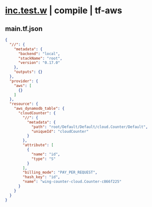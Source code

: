 # [inc.test.w](../../../../../../examples/tests/sdk_tests/counter/inc.test.w) | compile | tf-aws

## main.tf.json
```json
{
  "//": {
    "metadata": {
      "backend": "local",
      "stackName": "root",
      "version": "0.17.0"
    },
    "outputs": {}
  },
  "provider": {
    "aws": [
      {}
    ]
  },
  "resource": {
    "aws_dynamodb_table": {
      "cloudCounter": {
        "//": {
          "metadata": {
            "path": "root/Default/Default/cloud.Counter/Default",
            "uniqueId": "cloudCounter"
          }
        },
        "attribute": [
          {
            "name": "id",
            "type": "S"
          }
        ],
        "billing_mode": "PAY_PER_REQUEST",
        "hash_key": "id",
        "name": "wing-counter-cloud.Counter-c866f225"
      }
    }
  }
}
```

